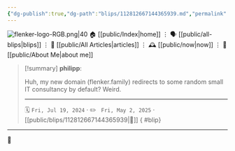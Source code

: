 ```yaml
---
{"dg-publish":true,"dg-path":"blips/112812667144365939.md","permalink":"/blips/112812667144365939/","title":"philipp on mastodon @ 2024-07-19"}
---
```



<div class="transclusion internal-embed is-loaded"><div class="markdown-embed">




![flenker-logo-RGB.png|40](/img/user/attachments/flenker-logo-RGB.png)
🏠 [[public/Index\|home]]  ⋮ 🗣️ [[public/all-blips\|blips]] ⋮  📝 [[public/All Articles\|articles]]  ⋮ 🕰️ [[public/now\|now]] ⋮ 🪪 [[public/About Me\|about me]]


</div></div>


> [!summary] **philipp**:
>
> Huh, my new domain (flenker.family) redirects  to some random small IT consultancy by default? Weird.
> - - -
>
> 🗓️ <code>Fri, Jul 19, 2024</code>  · ✏️ <code> Fri, May 2, 2025</code>  · [[public/blips/112812667144365939\|🔗]]
{ #blip}


- - -

 👾
